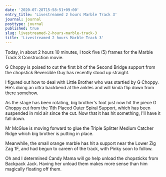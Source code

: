 ```yaml
---
date: '2020-07-28T15:58:51+09:00'
entry_title: 'Livestreamed 2 hours Marble Track 3'
journal: journal
posttype: journal
published: true
slug: livestreamed-2-hours-marble-track-3
title: 'Livestreamed 2 hours Marble Track 3'
---
```

Today, in about 2 hours 10 minutes, I took five (5) frames for the Marble Track 3 Construction movie.

G Choppy is poised to cut the first bit of the Second Bridge support from the chopstick Reversible Guy has recently stood up straight.

I figured out how to deal with Little Brother who was startled by G Choppy. He's doing an ultra backbend at the ankles and will kinda flip down from there somehow.

As the stage has been rotating, big brother's foot just now hit the piece G Choppy cut from the 11th Placed Outer Spiral Support, which has been suspended in mid air since the cut.  Now that it has hit something, I'll have it fall down.

Mr McGlue is moving forward to glue the Triple Splitter Medium Catcher Ridge which big brother is putting in place.

Meanwhile, the small orange marble has hit a support near the Lower Zig Zag 1F, and had begun to careen of the track, with Pinky soon to follow.

Oh and I determined Candy Mama will go help unload the chopsticks from Backpack Jack.  Having her unload them makes more sense than him magically floating off them.


